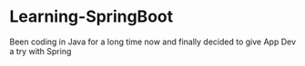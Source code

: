 # Learning-SpringBoot
Been coding in Java for a long time now and finally decided to give App Dev a try with Spring
